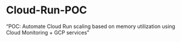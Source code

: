 # Cloud-Run-POC
“POC: Automate Cloud Run scaling based on memory utilization using Cloud Monitoring + GCP services”

